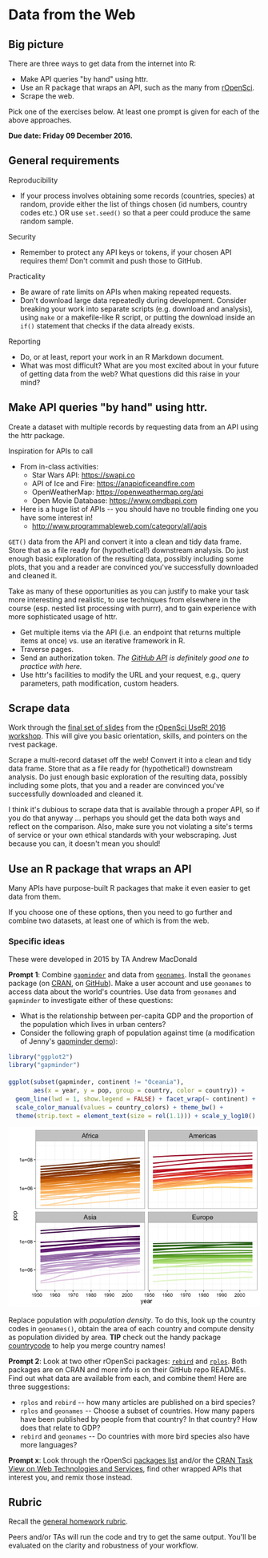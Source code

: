 # Data from the Web

## Big picture

There are three ways to get data from the internet into R:

  * Make API queries "by hand" using httr.
  * Use an R package that wraps an API, such as the many from [rOpenSci](https://ropensci.org).
  * Scrape the web.

Pick one of the exercises below. At least one prompt is given for each of the above approaches.

**Due date: Friday 09 December 2016.**

## General requirements

Reproducibility

  * If your process involves obtaining some records (countries, species) at random, provide either the list of things chosen (id numbers, country codes etc.) OR use `set.seed()` so that a peer could produce the same random sample.

Security

  * Remember to protect any API keys or tokens, if your chosen API requires them! Don't commit and push those to GitHub.

Practicality

  * Be aware of rate limits on APIs when making repeated requests.
  * Don't download large data repeatedly during development. Consider breaking your work into separate scripts (e.g. download and analysis), using `make` or a makefile-like R script, or putting the download inside an `if()` statement that checks if the data already exists.

Reporting

  * Do, or at least, report your work in an R Markdown document.
  * What was most difficult? What are you most excited about in your future of getting data from the web? What questions did this raise in your mind?

## Make API queries "by hand" using httr.

Create a dataset with multiple records by requesting data from an API using the httr package.

Inspiration for APIs to call

  * From in-class activities:
    - Star Wars API: <https://swapi.co>
    - API of Ice and Fire: <https://anapioficeandfire.com>
    - OpenWeatherMap: <https://openweathermap.org/api>
    - Open Movie Database: <https://www.omdbapi.com>
  * Here is a huge list of APIs -- you should have no trouble finding one you have some interest in!
    - <http://www.programmableweb.com/category/all/apis>

`GET()` data from the API and convert it into a clean and tidy data frame. Store that as a file ready for (hypothetical!) downstream analysis. Do just enough basic exploration of the resulting data, possibly including some plots, that you and a reader are convinced you've successfully downloaded and cleaned it.

Take as many of these opportunities as you can justify to make your task more interesting and realistic,  to use techniques from elsewhere in the course (esp. nested list processing with purrr), and to gain experience with more sophisticated usage of httr.

  * Get multiple items via the API (i.e. an endpoint that returns multiple items at once) vs. use an iterative framework in R.
  * Traverse pages.
  * Send an authorization token. *The [GitHub API](https://developer.github.com/v3/) is definitely good one to practice with here.*
  * Use httr's facilities to modify the URL and your request, e.g., query parameters, path modification, custom headers.
  
## Scrape data

Work through the [final set of slides](https://github.com/ropensci/user2016-tutorial/blob/master/03-scraping-data-without-an-api.pdf) from the [rOpenSci UseR! 2016 workshop](https://github.com/ropensci/user2016-tutorial#readme). This will give you basic orientation, skills, and pointers on the rvest package.

Scrape a multi-record dataset off the web! Convert it into a clean and tidy data frame. Store that as a file ready for (hypothetical!) downstream analysis. Do just enough basic exploration of the resulting data, possibly including some plots, that you and a reader are convinced you've successfully downloaded and cleaned it.

I think it's dubious to scrape data that is available through a proper API, so if you do that anyway ... perhaps you should get the data both ways and reflect on the comparison. Also, make sure you not violating a site's terms of service or your own ethical standards with your webscraping. Just because you can, it doesn't mean you should!

## Use an R package that wraps an API

Many APIs have purpose-built R packages that make it even easier to get data from them.

If you choose one of these options, then you need to go further and combine two datasets, at least one of which is from the web.

### Specific ideas

These were developed in 2015 by TA Andrew MacDonald

**Prompt 1**: Combine [`gapminder`](https://github.com/jennybc/gapminder) and data from [`geonames`](http://www.geonames.org/). Install the `geonames` package (on [CRAN](https://cran.r-project.org/web/packages/geonames/index.html), on [GitHub](https://github.com/ropensci/geonames)). Make a user account and use `geonames` to access data about the world's countries. Use data from `geonames` and `gapminder` to investigate either of these questions:

  * What is the relationship between per-capita GDP and the proportion of the population which lives in urban centers?
  * Consider the following graph of population against time (a modification of Jenny's [gapminder demo](https://github.com/jennybc/gapminder)):
    

```r
library("ggplot2")
library("gapminder")

ggplot(subset(gapminder, continent != "Oceania"),
       aes(x = year, y = pop, group = country, color = country)) +
  geom_line(lwd = 1, show.legend = FALSE) + facet_wrap(~ continent) +
  scale_color_manual(values = country_colors) + theme_bw() +
  theme(strip.text = element_text(size = rel(1.1))) + scale_y_log10()
```

![](hw10_data-from-web_files/figure-html/spaghetti-plot-pop-vs-year-1.png)<!-- -->

Replace population with *population density*. To do this, look up the country codes in `geonames()`, obtain the area of each country and compute density as population divided by area. **TIP** check out the handy package [countrycode](https://github.com/vincentarelbundock/countrycode) to help you merge country names!

**Prompt 2**: Look at two other rOpenSci packages: [`rebird`](https://github.com/ropensci/rebird) and [`rplos`](https://github.com/ropensci/rplos). Both packages are on CRAN and more info is on their GitHub repo READMEs. Find out what data are available from each, and combine them! Here are three suggestions:

  * `rplos` and `rebird` -- how many articles are published on a bird species? 
  * `rplos` and `geonames` -- Choose a subset of countries. How many papers have been published by people from that country? In that country? How does that relate to GDP?
  * `rebird` and `geonames` -- Do countries with more bird species also have more languages?

**Prompt x**: Look through the rOpenSci [packages list](http://ropensci.org/packages/) and/or the [CRAN Task View on Web Technologies and Services](https://cran.r-project.org/web/views/WebTechnologies.html), find other wrapped APIs that interest you, and remix those instead.

## Rubric

Recall the [general homework rubric](http://stat545-ubc.github.io/peer-review01_marking-rubric.html).

Peers and/or TAs will run the code and try to get the same output. You'll be evaluated on the clarity and robustness of your workflow.
